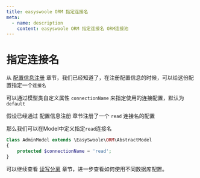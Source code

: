 ```yaml
---
title: easyswoole ORM 指定连接名
meta:
  - name: description
    content: easyswoole ORM 指定连接名 ORM连接池
---
```


# 指定连接名

从 [配置信息注册](/Cn/Components/Orm/configurationRegister) 章节，我们已经知道了，在注册配置信息的时候，可以给这份配置指定一个`连接名`


可以通过模型类自定义属性 `connectionName` 来指定使用的连接配置，默认为 `default`


假设已经通过 配置信息注册 章节注册了一个 `read` 连接名的配置

那么我们可以在Model中定义指定``` read ```连接名

```php
Class AdminModel extends \EasySwoole\ORM\AbstractModel 
{
    protected $connectionName = 'read';
}
```


可以继续查看 [读写分离](/Cn/Components/Orm/readWriteSeparation) 章节，进一步查看如何使用不同数据库配置。
